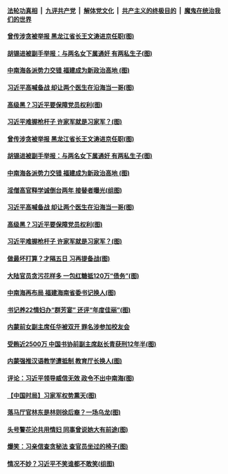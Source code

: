 ####  [法轮功真相](../../../../basic/blob/master/README.md?t=12030802) &nbsp;|&nbsp; [九评共产党](../../../../9ping.md/blob/master/README.md?t=12030802) &nbsp;|&nbsp; [解体党文化](../../../../jtdwh.md/blob/master/README.md?t=12030802)  &nbsp;|&nbsp; [共产主义的终极目的](../../../../gczydzjmd.md/blob/master/README.md?t=12030802) &nbsp;|&nbsp; [魔鬼在统治我们的世界](../../../../mgztzwmdsj.md/blob/master/README.md?t=12030802) 

#### [曾传涉贪被举报 黑龙江省长王文涛进京任职(图)](../pages/p2/954486.md?t=12030802) 

#### [胡锡进被副手举报：与两名女下属通奸 有两私生子(图)](../pages/p2/954470.md?t=12030802) 

#### [中南海各派势力交错 福建成为新政治高地 (图)](../pages/p2/954461.md?t=12030802) 

#### [习近平高喊备战 却让两个医生在沿海当一哥(图)](../pages/p2/954444.md?t=12030802) 

#### [高级黑？习近平要保障党员权利(图)](../pages/p2/954350.md?t=12030802) 

#### [习近平难握枪杆子 许家军就是习家军？(图)](../pages/p2/954216.md?t=12030802) 

#### [曾传涉贪被举报 黑龙江省长王文涛进京任职(图)](../pages/p2/954486.md?t=12030802) 

#### [胡锡进被副手举报：与两名女下属通奸 有两私生子(图)](../pages/p2/954470.md?t=12030802) 

#### [中南海各派势力交错 福建成为新政治高地 (图)](../pages/p2/954461.md?t=12030802) 

#### [淫僧高官释学诚倒台两年 接替者曝光(组图)](../pages/p2/954434.md?t=12030802) 

#### [习近平高喊备战 却让两个医生在沿海当一哥(图)](../pages/p2/954444.md?t=12030802) 

#### [高级黑？习近平要保障党员权利(图)](../pages/p2/954350.md?t=12030802) 

#### [习近平难握枪杆子 许家军就是习家军？(图)](../pages/p2/954216.md?t=12030802) 

#### [做最坏打算？才隔五日 习再提备战(图)](../pages/p2/954343.md?t=12030802) 

#### [大陆官员贪污花样多 一包红糖抵120万“债务”(图)](../pages/p2/954334.md?t=12030802) 

#### [中南海再布局 福建海南省委书记换人(图)](../pages/p2/954296.md?t=12030802) 

#### [书记养22情妇办“群芳宴” 还评“年度佳丽”(图)](../pages/p2/954213.md?t=12030802) 

#### [内蒙前女副主席任华被双开 罪名涉参加校友会](../pages/p2/954230.md?t=12030802) 

#### [受贿近2500万 中国书协前副主席赵长青获刑12年半(图)](../pages/p2/954214.md?t=12030802) 

#### [内蒙强推汉语教学遭抵制 教育厅长换人(图)](../pages/p2/954188.md?t=12030802) 

#### [评论：习近平领导威信无效 政令不出中南海(图)](../pages/p2/954199.md?t=12030802) 

#### [【中国时局】习家军权势熏天(图)](../pages/p2/954144.md?t=12030802) 

#### [落马厅官林东是林则徐后裔？一场乌龙(图)](../pages/p2/954138.md?t=12030802) 

#### [头号警花沦共用情妇 同事曾说她大有前途(图)](../pages/p2/954114.md?t=12030802) 

#### [爆笑：习亲信查贪秘法 查官员坐过的椅子(图)](../pages/p2/954073.md?t=12030802) 

#### [情况不妙？习近平不笑谁都不敢笑(组图)](../pages/p2/954059.md?t=12030802) 

